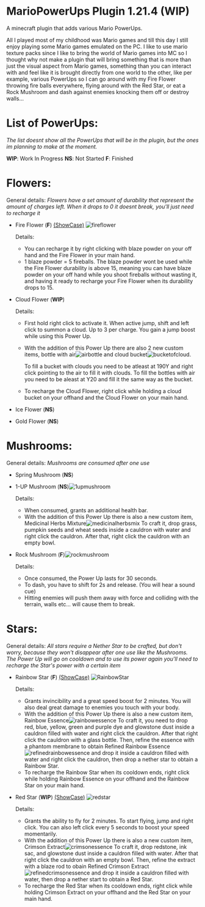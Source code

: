 # MarioPowerUps Plugin 1.21.4 (WIP)
A minecraft plugin that adds various Mario PowerUps.

All I played most of my childhood was Mario games and till this day I still enjoy playing some Mario games emulated on the PC.
I like to use mario texture packs since I like to bring the world of Mario games into MC so I thought why not make a plugin that will bring something that is more than just the visual
aspect from Mario games, something than you can interact with and feel like it is brought directly from one world to the other, like per example, various PowerUps so I can go around with my 
Fire Flower throwing fire balls everywhere, flying around with the Red Star, or eat a Rock Mushroom and dash against enemies knocking them off or destroy walls...


# List of PowerUps:

_The list doesnt show all the PowerUps that will be in the plugin, but the ones im planning to make at the moment._

**WIP**: Work In Progress
**NS**: Not Started
**F**: Finished

# Flowers:
General details:
_Flowers have a set amount of durability that represent the amount of charges left. When it drops to 0 it doesnt break, you'll just need to recharge it_

- Fire Flower (**F**)
   [(ShowCase)](https://youtu.be/_Bd3sv9p_Tk) ![fireflower](https://github.com/user-attachments/assets/fcb61598-31a8-4704-af48-318e427eb259)

  Details:
  
     - You can recharge it by right clicking with blaze powder on your off hand and the Fire Flower in your main hand.
     - 1 blaze powder = 5 fireballs. The blaze powder wont be used while the Fire Flower durability is above 15, meaning
      you can have blaze powder on your off hand while you shoot fireballs without wasting it, and having it ready to recharge
      your Fire Flower when its durability drops to 15.
      
- Cloud Flower (**WIP**)

  Details:

  - First hold right click to activate it. When active jump, shift and left click to summon a cloud. Up to 3 per charge. You gain a jump boost while using this Power Up.
  - With the addition of this Power Up there are also 2 new custom items, bottle with air![airbottle](https://github.com/user-attachments/assets/6fd341f8-15a5-448a-930c-64d19217e2eb)
 and cloud bucket![bucketofcloud](https://github.com/user-attachments/assets/3a72276c-c513-4405-9f2d-517b381dbd9a).

    To fill a bucket with clouds you need to be atleast at 190Y and right click pointing to the air to fill it with clouds.
    To fill the bottles with air you need to be aleast at Y20 and fill it the same way as the bucket.
  - To recharge the Cloud Flower, right click while holding a cloud bucket on your offhand and the Cloud Flower on your main hand.

       
- Ice Flower (**NS**)
- Gold Flower (**NS**)


# Mushrooms:
General details:
_Mushrooms are consumed after one use_

- Spring Mushroom (**NS**)
- 1-UP Mushroom (**NS**)![1upmushroom](https://github.com/user-attachments/assets/e261477f-f49c-4179-94ec-b9c321a6c57a)


  
  Details:

  - When consumed, grants an additional health bar.
  - With the addition of this Power Up there is also a new custom item, Medicinal Herbs Mixture![medicinalherbsmix](https://github.com/user-attachments/assets/bee722b1-e39e-4e12-9788-c09c0466785a)
    To craft it, drop grass, pumpkin seeds and wheat seeds inside a cauldron with water and right click the cauldron. After that, right click the cauldron with an empty bowl.
    
- Rock Mushroom (**F**)![rockmushroom](https://github.com/user-attachments/assets/bd69358b-937c-401a-8f81-7a39a93ba720)

  
  Details:

  - Once consumed, the Power Up lasts for 30 seconds.
  - To dash, you have to shift for 2s and release. (You will hear a sound cue)
  - Hitting enemies will push them away with force and colliding with the terrain, walls etc... will cause them to break.
 

# Stars:
General details:
_All stars require a Nether Star to be crafted, but don't worry, because they won't disappear after one use like the Mushrooms. The Power Up will go on cooldown and to use its power again you'll need to recharge the Star's power with a certain item_

   - Rainbow Star (**F**)   [(ShowCase)](https://youtu.be/TxubfPyeWLw?si=j9JwjPzW7Zs6VIhL) ![RainbowStar](https://github.com/user-attachments/assets/ef4f7682-2464-4b4d-9562-0337490d5e12)


     Details:

     - Grants invincibility and a great speed boost for 2 minutes. You will also deal great damage to enemies you touch with your body.
     - With the addition of this Power Up there is also a new custom item, Rainbow Essence![rainbowessence](https://github.com/user-attachments/assets/a598dff3-aa1c-44e4-8617-9d821f976385)
       To craft it, you need to drop red, blue, yellow, green and purple dye and glowstone dust inside a cauldron filled with water and right click the cauldron.
       After that right click the cauldron with a glass bottle.
       Then, refine the essence with a phantom membrane to obtain Refined Rainbow Essence ![refinedrainbowessence](https://github.com/user-attachments/assets/5befcc3b-8051-4978-837d-6b2818c3b69d)
       and drop it inside a cauldron filled with water and right click the cauldron, then drop a nether star to obtain a Rainbow Star.
     - To recharge the Rainbow Star when its cooldown ends, right click while holding Rainbow Essence on your offhand and the Rainbow Star on your main hand.

       
   - Red Star (**WIP**)    [(ShowCase)](https://youtu.be/TxubfPyeWLw?si=j9JwjPzW7Zs6VIhL) ![redstar](https://github.com/user-attachments/assets/fc4062a9-d1a5-40ef-ae1a-bec4994bf66c)


     Details:

     - Grants the ability to fly for 2 minutes. To start flying, jump and right click. You can also left click every 5 seconds to boost your speed momentarily.
     - With the addition of this Power Up there is also a new custom item, Crimson Extract![crimsonessence](https://github.com/user-attachments/assets/34b59ae4-0074-4b9f-95a6-4f730a5de040)
       To craft it, drop redstone, ink sac, and glowstone dust inside a cauldron filled with water. After that right click the cauldron with an empty bowl.
       Then, refine the extract with a blaze rod to obain Refined Crimson Extract ![refinedcrimsonessence](https://github.com/user-attachments/assets/c0acd9ab-3ad4-40e4-8e33-e7de44a885bb)
       and drop it inside a cauldron filled with water, then drop a nether start to obtain a Red Star.
     - To recharge the Red Star when its cooldown ends, right click while holding Crimson Extract on your offhand and the Red Star on your main hand.







